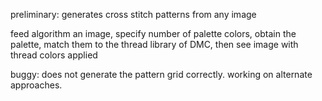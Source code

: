 preliminary: generates cross stitch patterns from any image

feed algorithm an image, specify number of palette colors, obtain the palette, match them to the thread library of DMC, then see image with thread colors applied

buggy:  does not generate the pattern grid correctly. working on alternate approaches.
